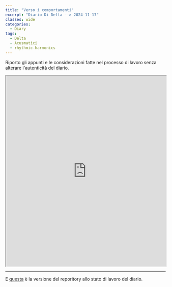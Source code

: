 ```yaml
---
title: "Verso i comportamenti"
excerpt: "Diario Di Delta --> 2024-11-17"
classes: wide
categories:
  - Diary
tags:
  - Delta
  - Acusmatici
  - rhythmic-harmonics
---
```


Riporto gli appunti e le considerazioni fatte nel processo di lavoro senza alterare l'autenticità del diario.

<iframe src="https://docs.google.com/viewer?url=https://s-e-a-m.github.io/giulio-romano-de-mattia/assets/docs/2024-11-17_deltaBlog.pdf&embedded=true" width="100%" height="600px"></iframe>

---

E [questa](https://github.com/DMGiulioRomano/delta/tree/3331c4051e639ad648fbbb4ba564c599bd9e821f) è la versione del reporitory allo stato di lavoro del diario.